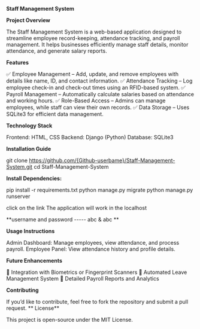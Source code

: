 **Staff Management System**

**Project Overview**

The Staff Management System is a web-based application designed to streamline employee record-keeping, attendance tracking, and payroll management. It helps businesses efficiently manage staff details, monitor attendance, and generate salary reports.

**Features**

✅ Employee Management – Add, update, and remove employees with details like name, ID, and contact information.
✅ Attendance Tracking – Log employee check-in and check-out times using an RFID-based system.
✅ Payroll Management – Automatically calculate salaries based on attendance and working hours.
✅ Role-Based Access – Admins can manage employees, while staff can view their own records.
✅ Data Storage – Uses SQLite3 for efficient data management.

**Technology Stack**

Frontend: HTML, CSS
Backend: Django (Python)
Database: SQLite3

**Installation Guide**

git clone https://github.com/{Github-userbame}/Staff-Management-System.git
cd Staff-Management-System

**Install Dependencies:**

pip install -r requirements.txt
python manage.py migrate
python manage.py runserver

click on the link 
The application will work in the localhost 

**username and password ----- abc & abc **


**Usage Instructions**

Admin Dashboard: Manage employees, view attendance, and process payroll.
Employee Panel: View attendance history and profile details.

**Future Enhancements**

🔹 Integration with Biometrics or Fingerprint Scanners
🔹 Automated Leave Management System
🔹 Detailed Payroll Reports and Analytics

**Contributing**

If you’d like to contribute, feel free to fork the repository and submit a pull request.
**
License**

This project is open-source under the MIT License.
